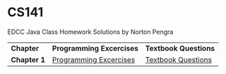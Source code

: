 # CS141
EDCC Java Class Homework Solutions by Norton Pengra
<table>
<tr>
<td><b>Chapter</b></td>
<td><b>Programming Excercises</b></td>
<td><b>Textbook Questions</b></td>
</tr>
<tr>
  <td>
    <b>Chapter 1</b>
  </td>
  <td>
    <a href="https://github.com/qwergram/CS141/blob/master/Chapter1.java">Programming Excercises</a>
  </td>
  <td>
    <a href="https://github.com/qwergram/CS141/blob/master/Chapter%201%20TB%20problems.md">Textbook Questions</a>
  </td>
</tr>
</table>
